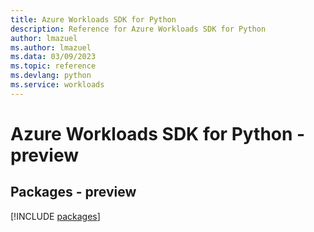 ```yaml
---
title: Azure Workloads SDK for Python
description: Reference for Azure Workloads SDK for Python
author: lmazuel
ms.author: lmazuel
ms.data: 03/09/2023
ms.topic: reference
ms.devlang: python
ms.service: workloads
---
```

# Azure Workloads SDK for Python - preview
## Packages - preview
[!INCLUDE [packages](workloads-index.md)]
